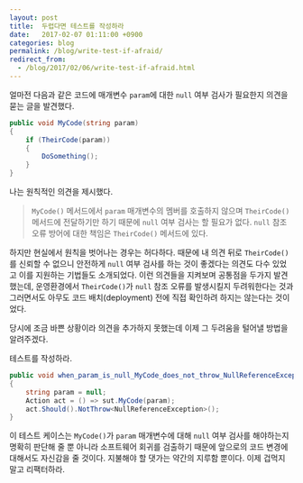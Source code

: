 ```yaml
---
layout: post
title:  두렵다면 테스트를 작성하라
date:   2017-02-07 01:11:00 +0900
categories: blog
permalink: /blog/write-test-if-afraid/
redirect_from:
  - /blog/2017/02/06/write-test-if-afraid.html
---
```


얼마전 다음과 같은 코드에 매개변수 `param`에 대한 `null` 여부 검사가 필요한지 의견을 묻는 글을 발견했다.

```csharp
public void MyCode(string param)
{
    if (TheirCode(param))
    {
        DoSomething();
    }
}
```

<!--more-->

나는 원칙적인 의견을 제시했다.

> `MyCode()` 메서드에서 `param` 매개변수의 멤버를 호출하지 않으며 `TheirCode()` 메서드에 전달하기만 하기 때문에 `null` 여부 검사는 할 필요가 없다. `null` 참조 오류 방어에 대한 책임은 `TheirCode()` 메서드에 있다.

하지만 현실에서 원칙을 벗어나는 경우는 허다하다. 때문에 내 의견 뒤로 `TheirCode()`를 신뢰할 수 없으니 안전하게 `null` 여부 검사를 하는 것이 좋겠다는 의견도 다수 있었고 이를 지원하는 기법들도 소개되었다. 이런 의견들을 지켜보며 공통점을 두가지 발견했는데, 운영환경에서 `TheirCode()`가 `null` 참조 오류를 발생시킬지 두려워한다는 것과 그러면서도 아무도 코드 배치(deployment) 전에 직접 확인하려 하지는 않는다는 것이었다.

당시에 조금 바쁜 상황이라 의견을 추가하지 못했는데 이제 그 두려움을 털어낼 방법을 알려주겠다.

테스트를 작성하라.

```csharp
public void when_param_is_null_MyCode_does_not_throw_NullReferenceException()
{
    string param = null;
    Action act = () => sut.MyCode(param);
    act.Should().NotThrow<NullReferenceException>();
}
```

이 테스트 케이스는 `MyCode()`가 `param` 매개변수에 대해 `null` 여부 검사를 해야하는지 명확히 판단해 줄 뿐 아니라 소프트웨어 회귀를 검출하기 때문에 앞으로의 코드 변경에 대해서도 자신감을 줄 것이다. 지불해야 할 댓가는 약간의 지루함 뿐이다. 이제 겁먹지 말고 리팩터하라.
